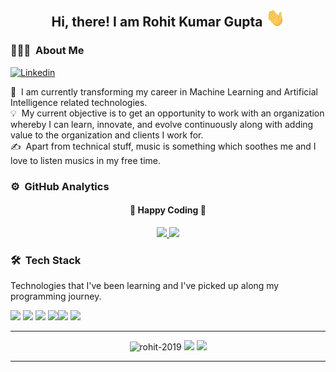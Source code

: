 <!--
**rohit-2019/rohit-2019** is a ✨ _special_ ✨ repository because its `README.md` (this file) appears on your GitHub profile.

Here are some ideas to get you started:

- 🔭 I’m currently working on ...
- 🌱 I’m currently learning ...
- 👯 I’m looking to collaborate on ...
- 🤔 I’m looking for help with ...
- 💬 Ask me about ...
- 📫 How to reach me: ...
- 😄 Pronouns: ...
- ⚡ Fun fact: ...
-->
<div align="center">
  <h2> 
    Hi, there! I am Rohit Kumar Gupta <img src="https://github.com/rohit-2019/rohit-2019/blob/main/hi.gif" width="30px">
  </h2>
</div>

### 👨🏻‍💻 &nbsp;About Me

[![Linkedin](https://img.shields.io/badge/-LinkedIn-blue?style=flat&logo=Linkedin&logoColor=white&link=https://www.linkedin.com/in/jaybkim/)](https://www.linkedin.com/in/rohit2019/)
<!--[![Medium](https://img.shields.io/badge/-Medium-black?style=flat&logo=Medium&logoColor=white&link=https://medium.com/@rohit2019/)](https://medium.com/@rohit2019) -->

🔭 &nbsp;I am currently transforming my career in Machine Learning and Artificial Intelligence related technologies.\
💡 &nbsp;My current objective is to get an opportunity to work with an organization whereby I can learn, innovate, and evolve continuously along with adding value to the organization and clients I work for.\
✍️ &nbsp;Apart from technical stuff, music is something which soothes me and I love to listen musics in my free time.

### ⚙️ &nbsp;GitHub Analytics

<div align="center">
  <h4> 
    🏃 Happy Coding 🏃 
  </h4>
</div>
<p align="center">
  <a href="https://github.com/rohit-2019">
    <img height="180em" src="https://github-readme-stats.vercel.app/api?username=rohit-2019&count_private=true&theme=algolia&hide_border=true&show_icons=true&include_all_commits=true"/>
    <img height="180em" src="https://github-readme-stats.vercel.app/api/top-langs/?username=rohit-2019&theme=algolia&hide_border=true&langs_count=9&layout=compact"/>
  </a>
</p>

### 🛠 &nbsp;Tech Stack

Technologies that I've been learning and I've picked up along my programming journey.

<img src="https://img.shields.io/badge/Java-3776AB?style=for-the-badge&logo=python&logoColor=white"> <img src="https://img.shields.io/badge/Python-3776AB?style=for-the-badge&logo=python&logoColor=white"> <img src="https://img.shields.io/badge/HTML-239120?style=for-the-badge&logo=html5&logoColor=white"> <img src="https://img.shields.io/badge/CSS-239120?&style=for-the-badge&logo=css3&logoColor=white"><img src="https://img.shields.io/badge/C-00599C?style=for-the-badge&logo=c&logoColor=white">  <img src="https://img.shields.io/badge/PHP-777BB4?style=for-the-badge&logo=php&logoColor=white"> 
 
<!-- <img src="https://img.shields.io/badge/Express.js-404D59?style=for-the-badge">
<img src="https://img.shields.io/badge/MySQL-00000F?style=for-the-badge&logo=mysql&logoColor=white"> 
<img src="https://img.shields.io/badge/MongoDB-4EA94B?style=for-the-badge&logo=mongodb&logoColor=white">  -->



---

<p align="center">
  <img src="https://komarev.com/ghpvc/?username=rohit-2019" alt="rohit-2019" />
    <a href="https://github.com/rohit-2019/"><img src="https://img.shields.io/github/followers/rohit-2019?style=flat&color=red&label=GitHub%20Followers%20"/></a>
  <a href="https://github.com/rohit-2019/"><img src="https://img.shields.io/github/last-commit/rohit-2019/analyticsvidhya?style=flat&color=brightgreen&label=Last%20Updated%20"/></a>
</p>

---
